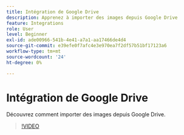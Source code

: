 ```yaml
---
title: Intégration de Google Drive
description: Apprenez à importer des images depuis Google Drive
feature: Integrations
role: User
level: Beginner
exl-id: ade00966-541b-4e41-a7a1-aa17466de4d4
source-git-commit: e39efe0f7afc4e3e970ea7f2df57b51bf17123a6
workflow-type: tm+mt
source-wordcount: '24'
ht-degree: 0%

---
```


# Intégration de Google Drive

Découvrez comment importer des images depuis Google Drive.

>[!VIDEO](https://video.tv.adobe.com/v/3420219?quality=12&learn=on&hidetitle=true)
